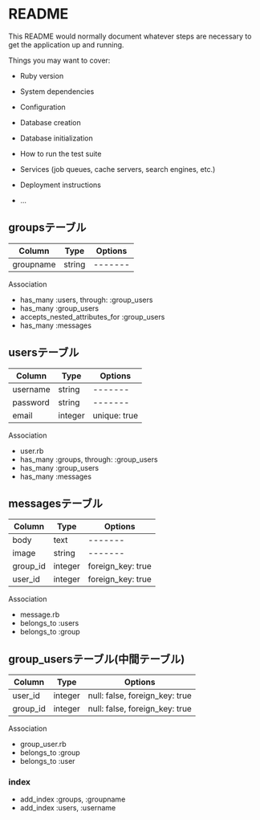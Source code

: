 # README

This README would normally document whatever steps are necessary to get the
application up and running.

Things you may want to cover:

* Ruby version

* System dependencies

* Configuration

* Database creation

* Database initialization

* How to run the test suite

* Services (job queues, cache servers, search engines, etc.)

* Deployment instructions

* ...

## groupsテーブル
|Column|Type|Options|
|------|----|-------|
|groupname|string|-------|

  Association
  - has_many :users, through: :group_users
  - has_many :group_users
  - accepts_nested_attributes_for :group_users
  - has_many :messages


## usersテーブル
|Column|Type|Options|
|------|----|-------|
|username|string|-------|
|password |string|-------|
|email|integer|unique: true|

  Association
  - user.rb
  - has_many :groups, through: :group_users
  - has_many :group_users
  - has_many :messages


## messagesテーブル
|Column|Type|Options|
|------|----|-------|
|body  |text|-------|
|image |string|-------|
|group_id|integer|foreign_key: true|
|user_id|integer|foreign_key: true|

  Association
  - message.rb
  - belongs_to :users
  - belongs_to :group

## group_usersテーブル(中間テーブル)

|Column|Type|Options|
|------|----|-------|
|user_id|integer|null: false, foreign_key: true|
|group_id|integer|null: false, foreign_key: true|

  Association
  - group_user.rb
  - belongs_to :group
  - belongs_to :user


### index
- add_index :groups, :groupname
- add_index :users, :username
